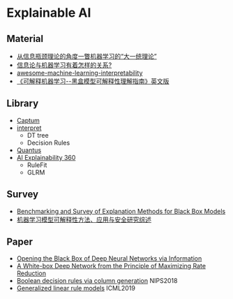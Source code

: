 # Explainable AI

## Material
- [从信息瓶颈理论的角度一瞥机器学习的“大一统理论”](https://zhuanlan.zhihu.com/p/52896075)
- [信息论与机器学习有着怎样的关系?](https://www.zhihu.com/question/37349649/answer/1582736375)
- [awesome-machine-learning-interpretability](https://github.com/iancovert/awesome-machine-learning-interpretability)
- [《可解释机器学习--黑盒模型可解释性理解指南》](https://github.com/MingchaoZhu/InterpretableMLBook)[英文版](https://christophm.github.io/interpretable-ml-book/index.html)

## Library
- [Captum](https://github.com/pytorch/captum)
- [interpret](https://github.com/interpretml/interpret)
  - DT tree
  - Decision Rules
- [Quantus](https://github.com/understandable-machine-intelligence-lab/Quantus)
- [AI Explainability 360](https://github.com/Trusted-AI/AIX360)
  - RuleFit
  - GLRM

## Survey
- [Benchmarking and Survey of Explanation Methods for Black Box Models]()
- [机器学习模型可解释性方法、应用与安全研究综述]()

## Paper
- [Opening the Black Box of Deep Neural Networks via Information]()
- [A White-box Deep Network from the Principle of Maximizing Rate Reduction]()
- [Boolean decision rules via column generation]() NIPS2018 
- [Generalized linear rule models]() ICML2019